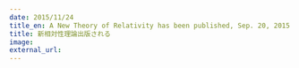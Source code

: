 ```yaml
---
date: 2015/11/24
title_en: A New Theory of Relativity has been published, Sep. 20, 2015
title: 新相対性理論出版される
image:
external_url:
---
```

